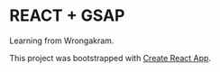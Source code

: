 # REACT + GSAP

Learning from Wrongakram.

This project was bootstrapped with [Create React App](https://github.com/facebook/create-react-app).
